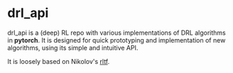 # drl_api

drl_api is a (deep) RL repo with various implementations of DRL algorithms in **pytorch**. It is designed for quick prototyping and implementation of new algorithms, using its simple and intuitive API. 

It is loosely based on Nikolov's [rltf](https://github.com/nikonikolov/rltf). 
